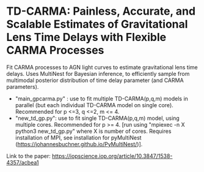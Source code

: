 # TD-CARMA: Painless, Accurate, and Scalable Estimates of Gravitational Lens Time Delays with Flexible CARMA Processes

Fit CARMA processes to AGN light curves to estimate gravitational lens time delays.
Uses MultiNest for Bayesian inference, to efficiently sample from multimodal posterior distribution of time delay parameter (and CARMA parameters).

- "main_gpcarma.py" : use to fit multiple TD-CARMA(p,q,m) models in parallel (but each individual TD-CARMA model on single core). Recommended for p <=3, q <=2, m <= 4.
- "new_td_gp.py": use to fit single TD-CARMA(p,q,m) model, using multiple cores. Recommended for p >= 4.
  [run using "mpiexec -n X python3 new_td_gp.py" where X is number of cores. Requires installation of MPI, see installation for pyMultiNest (https://johannesbuchner.github.io/PyMultiNest/)].

Link to the paper: https://iopscience.iop.org/article/10.3847/1538-4357/acbea1
